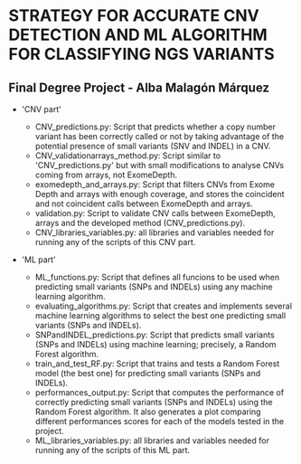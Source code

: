 # STRATEGY FOR ACCURATE CNV DETECTION AND ML ALGORITHM FOR CLASSIFYING NGS VARIANTS 

## Final Degree Project - Alba Malagón Márquez


- 'CNV part'

  - CNV_predictions.py: Script that predicts whether a copy number variant has been correctly called or not by taking advantage of the potential presence of small variants (SNV and INDEL) in a CNV.
  - CNV_validationarrays_method.py: Script similar to 'CNV_predictions.py' but with small modifications to analyse CNVs coming from arrays, not ExomeDepth. 
  - exomedepth_and_arrays.py: Script that filters CNVs from Exome Depth and arrays with enough coverage, and stores the coincident and not coincident calls between ExomeDepth and arrays.
  - validation.py: Script to validate CNV calls between ExomeDepth, arrays and the developed method (CNV_predictions.py).
  - CNV_libraries_variables.py: all libraries and variables needed for running any of the scripts of this CNV part. 


- 'ML part'
  - ML_functions.py: Script that defines all funcions to be used when predicting small variants (SNPs and INDELs) using any machine learning algorithm.
  - evaluating_algorithms.py: Script that creates and implements several machine learning algorithms to select the best one predicting small variants (SNPs and INDELs).
  - SNPandINDEL_predictions.py: Script that predicts small variants (SNPs and INDELs) using machine learning; precisely, a Random Forest algorithm.
  - train_and_test_RF.py: Script that trains and tests a Random Forest model (the best one) for predicting small variants (SNPs and INDELs).
  - performances_output.py: Script that computes the performance of correctly predicting small variants (SNPs and INDELs) using the Random Forest algorithm.
It also generates a plot comparing different performances scores for each of the models tested in the project.
  - ML_libraries_variables.py: all libraries and variables needed for running any of the scripts of this ML part. 
